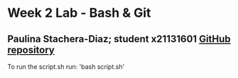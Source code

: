 # Week 2 Lab - Bash & Git
Paulina Stachera-Diaz; student x21131601
[GitHub repository](https://github.com/paustach/DevOpsSec)
---
To run the script.sh run: 'bash script.sh'
